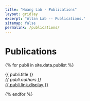 ```yaml
---
title: "Huang Lab - Publications"
layout: gridlay
excerpt: "Allan Lab -- Publications."
sitemap: false
permalink: /publications/
---
```



# Publications
{% for publi in site.data.publist %}

  {{ publi.title }} <br />
  <em>{{ publi.authors }} </em><br /><a href="{{ publi.link.url }}">{{ publi.link.display }}</a>

{% endfor %}

